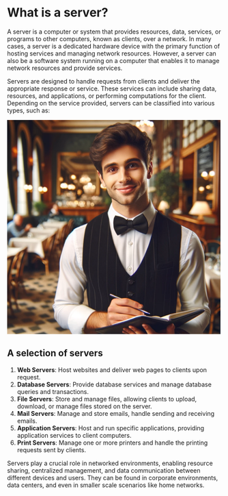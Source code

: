 # What is a server?

A server is a computer or system that provides resources, data, services, or programs to other computers, known as clients, over a network. In many cases, a server is a dedicated hardware device with the primary function of hosting services and managing network resources. However, a server can also be a software system running on a computer that enables it to manage network resources and provide services.

Servers are designed to handle requests from clients and deliver the appropriate response or service. These services can include sharing data, resources, and applications, or performing computations for the client. Depending on the service provided, servers can be classified into various types, such as:

<img src="./images/waiter.webp" alt="waiter" width="500"/>

## A selection of servers

1. **Web Servers**: Host websites and deliver web pages to clients upon request.
2. **Database Servers**: Provide database services and manage database queries and transactions.
3. **File Servers**: Store and manage files, allowing clients to upload, download, or manage files stored on the server.
4. **Mail Servers**: Manage and store emails, handle sending and receiving emails.
5. **Application Servers**: Host and run specific applications, providing application services to client computers.
6. **Print Servers**: Manage one or more printers and handle the printing requests sent by clients.

Servers play a crucial role in networked environments, enabling resource sharing, centralized management, and data communication between different devices and users. They can be found in corporate environments, data centers, and even in smaller scale scenarios like home networks.

